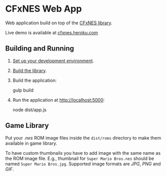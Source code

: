 # CFxNES Web App

Web application build on top of the [CFxNES library](../lib).

Live demo is available at [cfxnes.heroku.com](http://cfxnes.herokuapp.com)

## Building and Running

1) [Set up your development environment](../docs/dev-environment.md).

2) [Build the library](../lib/README.md#user-content-building).

3) Build the application:
    
    gulp build

4) Run the application at <http://localhost:5000>:

    node dist/app.js

## Game Library

Put your *.nes* ROM image files inside the `dist/roms` directory to make 
them available in game library.

To have custom thumbnails you have to add image with the same name 
as the ROM image file. E.g., thumbnail for `Super Mario Bros.nes` 
should be named `Super Mario Bros.jpg`. Supported image formats are 
*JPG*, *PNG* and *GIF*.
